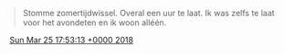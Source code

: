 > Stomme zomertijdwissel\. Overal een uur te laat\. Ik was zelfs te laat voor het avondeten en ik woon  alléén\.

<img src="../../media/tweet.ico" width="12" /> [Sun Mar 25 17:53:13 +0000 2018](https://twitter.com/DromerDenker/status/977966648064913411)
